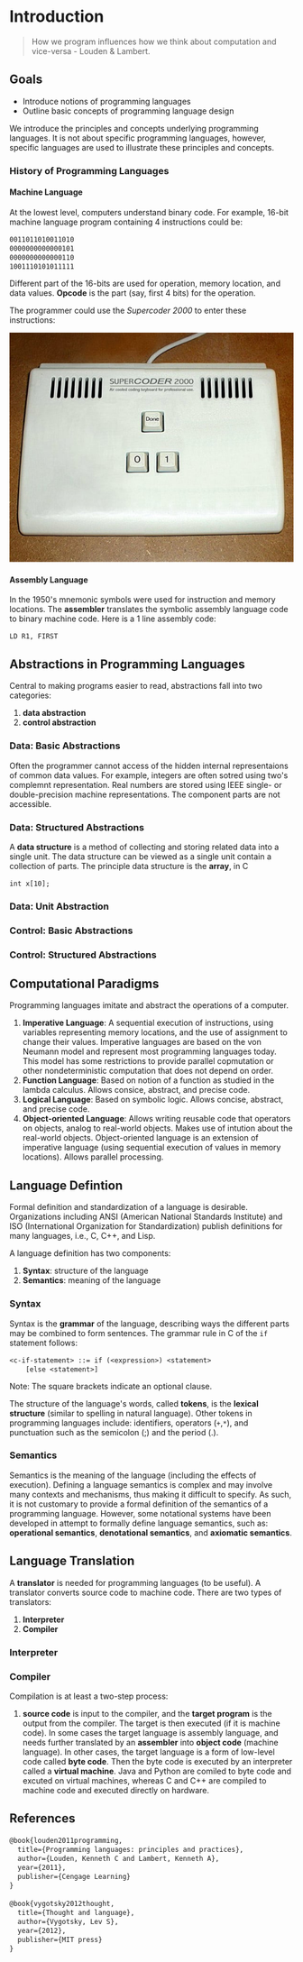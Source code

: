 # Introduction

<!-- Thought is not merely expressed in words, it comes into existence through them - Lev Vygotsky. -->
> How we program influences how we think about computation and vice-versa - Louden & Lambert.


<!-- ------------------------------------- -->
## Goals
* Introduce notions of programming languages
* Outline basic concepts of programming language design

We introduce the principles and concepts underlying programming languages.  It is not about specific programming languages, however, specific languages are used to illustrate these principles and concepts.  

### History of Programming Languages

#### Machine Language

At the lowest level, computers understand binary code.  For example, 16-bit machine language program containing 4 instructions could be:

```
0011011010011010
0000000000000101
0000000000000110
1001110101011111
```

Different part of the 16-bits are used for operation, memory location, and data values.  __Opcode__ is the part (say, first 4 bits) for the operation.


The programmer could use the _Supercoder 2000_ to enter these instructions:

[![Machine Language Interface](../images/supercoder_2000_binary_keyboard.jpeg)](../images/supercoder_2000_binary_keyboard.jpeg)


#### Assembly Language

In the 1950's mnemonic symbols were used for instruction and memory locations.  The __assembler__ translates the symbolic assembly language code to binary machine code.  Here is a 1 line assembly code:

```
LD R1, FIRST
```





<!-- ------------------------------------- -->
## Abstractions in Programming Languages

Central to making programs easier to read, abstractions fall into two categories:

1. __data abstraction__ 
2. __control abstraction__

### Data: Basic Abstractions

Often the programmer cannot access of the hidden internal representaions of common data values.  For example, 
integers are often sotred using two's complemnt representation.  Real numbers are stored using IEEE single- or double-precision machine representations.  The component parts are not accessible.



### Data: Structured Abstractions

A __data structure__ is a method of collecting and storing related data into a single unit.  The data structure can be viewed as a single unit contain a collection of parts.  The principle data structure is the __array__, in C

```
int x[10];
```

### Data: Unit Abstraction



### Control: Basic Abstractions



### Control: Structured Abstractions






<!-- ------------------------------------- -->
## Computational Paradigms

Programming languages imitate and abstract the operations of a computer.

1. __Imperative Language__: A sequential execution of instructions, using variables representing memory locations, and the use of assignment to change their values.  Imperative languages are based on the von Neumann model and represent most programming languages today.  This model has some restrictions to provide parallel copmutation or other nondeterministic computation that does not depend on order.  
2. __Function Language__: Based on notion of a function as studied in the lambda calculus.  Allows consice, abstract, and precise code.
3. __Logical Language__: Based on symbolic logic.  Allows concise, abstract, and precise code.
4. __Object-oriented Language__: Allows writing reusable code that operators on objects, analog to real-world objects.  Makes use of intution about the real-world objects.  Object-oriented language is an extension of imperative language (using sequential execution of values in memory locations).  Allows parallel processing.  




<!-- ------------------------------------- -->
## Language Defintion

Formal definition and standardization of a language is desirable.  Organizations including ANSI (American National Standards Institute) and ISO (International Organization for Standardization) publish definitions for many languages, i.e., C, C++, and Lisp. 

A language definition has two components:
1. __Syntax__: structure of the language
2. __Semantics__: meaning of the language



### Syntax

Syntax is the __grammar__ of the language, describing ways the different parts may be combined to form sentences.  The grammar rule in C of the `if` statement follows:

```
<c-if-statement> ::= if (<expression>) <statement>
    [else <statement>]
```

Note: The square brackets indicate an optional clause.

The structure of the language's words, called __tokens__, is the __lexical structure__ (similar to spelling in natural language).  Other tokens in programming languages include: identifiers, operators (`+`,`*`), and punctuation such as the semicolon (;) and the period (.).



### Semantics

Semantics is the meaning of the language (including the effects of execution).  Defining a language semantics is complex and may involve many contexts and mechanisms, thus making it difficult to specify.  As such, it is not customary to provide a formal definition of the semantics of a programming language.  However, some notational systems have been developed in attempt to formally define language semantics, such as: __operational semantics__, __denotational semantics__, and __axiomatic semantics__. 







<!-- ------------------------------------- -->
## Language Translation

A __translator__ is needed for programming languages (to be useful).  A translator converts source code to machine code.  There are two types of translators:

1. __Interpreter__
2. __Compiler__ 


### Interpreter


### Compiler

Compilation is at least a two-step process: 
1. __source code__ is input to the compiler, and the __target program__ is the output from the compiler.  The target is then executed (if it is machine code).  In some cases the target language is assembly language, and needs further translated by an __assembler__ into __object code__ (machine language).  In other cases, the target language is a form of low-level code called __byte code__.  Then the byte code is executed by an interpreter called a __virtual machine__.  Java and Python are comiled to  byte code and excuted on virtual machines, whereas C and C++ are compiled to machine code and executed directly on hardware.




<!-- ------------------------------------- -->
## References
```
@book{louden2011programming,
  title={Programming languages: principles and practices},
  author={Louden, Kenneth C and Lambert, Kenneth A},
  year={2011},
  publisher={Cengage Learning}
}

@book{vygotsky2012thought,
  title={Thought and language},
  author={Vygotsky, Lev S},
  year={2012},
  publisher={MIT press}
}
```
